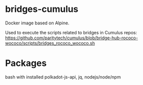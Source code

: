 # bridges-cumulus

Docker image based on Alpine. 

Used to execute the scripts related to bridges in Cumulus repos: https://github.com/paritytech/cumulus/blob/bridge-hub-rococo-wococo/scripts/bridges_rococo_wococo.sh

# Packages
bash with installed polkadot-js-api, jq, nodejs/node/npm

